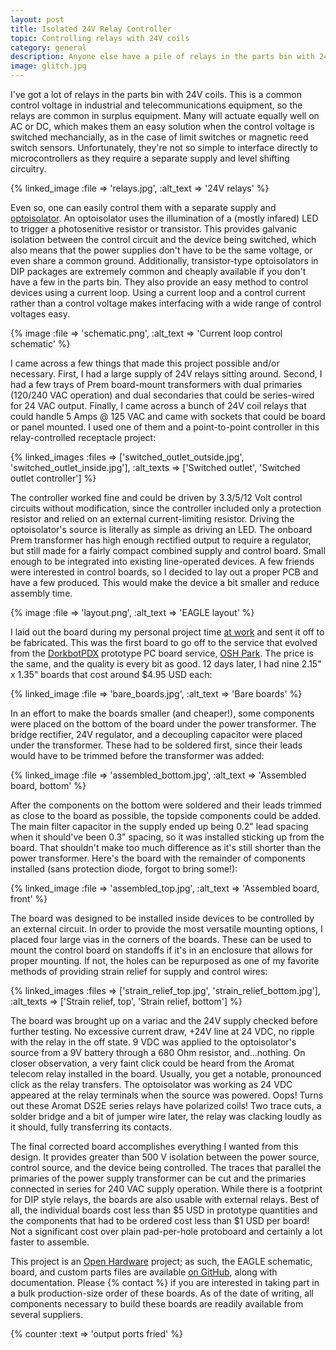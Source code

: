 ```yaml
---
layout: post
title: Isolated 24V Relay Controller
topic: Controlling relays with 24V coils
category: general
description: Anyone else have a pile of relays in the parts bin with 24V coils? I do, so I've designed an isolated controller board that includes the power supply, current loop drive circuit, and a DIP16 footprint relay. Now I can make use of my large stock of relays without building a point-to-point power supply and controller every time.
image: glitch.jpg
---
```


I've got a lot of relays in the parts bin with 24V coils. This is a common control voltage in industrial and telecommunications equipment, so the relays are common in surplus equipment. Many will actuate equally well on AC or DC, which makes them an easy solution when the control voltage is switched mechancially, as in the case of limit switches or magnetic reed switch sensors. Unfortunately, they're not so simple to interface directly to microcontrollers as they require a separate supply and level shifting circuitry.

{% linked_image :file => 'relays.jpg', :alt_text => '24V relays' %}

Even so, one can easily control them with a separate supply and [optoisolator](http://en.wikipedia.org/wiki/Opto-isolator). An optoisolator uses the illumination of a (mostly infared) LED to trigger a photosenitive resistor or transistor. This provides galvanic isolation between the control circuit and the device being switched, which also means that the power supplies don't have to be the same voltage, or even share a common ground. Additionally, transistor-type optoisolators in DIP packages are extremely common and cheaply available if you don't have a few in the parts bin. They also provide an easy method to control devices using a current loop. Using a current loop and a control current rather than a control voltage makes interfacing with a wide range of control voltages easy.

{% image :file => 'schematic.png', :alt_text => 'Current loop control schematic' %}

I came across a few things that made this project possible and/or necessary. First, I had a large supply of 24V relays sitting around. Second, I had a few trays of Prem board-mount transformers with dual primaries (120/240 VAC operation) and dual secondaries that could be series-wired for 24 VAC output. Finally, I came across a bunch of 24V coil relays that could handle 5 Amps @ 125 VAC and came with sockets that could be board or panel mounted. I used one of them and a point-to-point controller in this relay-controlled receptacle project:

{% linked_images :files => ['switched_outlet_outside.jpg', 'switched_outlet_inside.jpg'], :alt_texts => ['Switched outlet', 'Switched outlet controller'] %}

The controller worked fine and could be driven by 3.3/5/12 Volt control circuits without modification, since the controller included only a protection resistor and relied on an external current-limiting resistor. Driving the optoisolator's source is literally as simple as driving an LED. The onboard Prem transformer has high enough rectified output to require a regulator, but still made for a fairly compact combined supply and control board. Small enough to be integrated into existing line-operated devices. A few friends were interested in control boards, so I decided to lay out a proper PCB and have a few produced. This would make the device a bit smaller and reduce assembly time.

{% image :file => 'layout.png', :alt_text => 'EAGLE layout' %}

I laid out the board during my personal project time [at work](http://www.enablelabs.com) and sent it off to be fabricated. This was the first board to go off to the service that evolved from the [DorkbotPDX](http://dorkbotpdx.org/) prototype PC board service, [OSH Park](http://oshpark.com/). The price is the same, and the quality is every bit as good. 12 days later, I had nine 2.15" x 1.35" boards that cost around $4.95 USD each:

{% linked_image :file => 'bare_boards.jpg', :alt_text => 'Bare boards' %}

In an effort to make the boards smaller (and cheaper!), some components were placed on the bottom of the board under the power transformer. The bridge rectifier, 24V regulator, and a decoupling capacitor were placed under the transformer. These had to be soldered first, since their leads would have to be trimmed before the transformer was added:

{% linked_image :file => 'assembled_bottom.jpg', :alt_text => 'Assembled board, bottom' %}

After the components on the bottom were soldered and their leads trimmed as close to the board as possible, the topside components could be added. The main filter capacitor in the supply ended up being 0.2" lead spacing when it should've been 0.3" spacing, so it was installed sticking up from the board. That shouldn't make too much difference as it's still shorter than the power transformer. Here's the board with the remainder of components installed (sans protection diode, forgot to bring some!):

{% linked_image :file => 'assembled_top.jpg', :alt_text => 'Assembled board, front' %}

The board was designed to be installed inside devices to be controlled by an external circuit. In order to provide the most versatile mounting options, I placed four large vias in the corners of the boards. These can be used to mount the control board on standoffs if it's in an enclosure that allows for proper mounting. If not, the holes can be repurposed as one of my favorite methods of providing strain relief for supply and control wires:

{% linked_images :files => ['strain_relief_top.jpg', 'strain_relief_bottom.jpg'], :alt_texts => ['Strain relief, top', 'Strain relief, bottom'] %}

The board was brought up on a variac and the 24V supply checked before further testing. No excessive current draw, +24V line at 24 VDC, no ripple with the relay in the off state. 9 VDC was applied to the optoisolator's source from a 9V battery through a 680 Ohm resistor, and...nothing. On closer observation, a very faint click could be heard from the Aromat telecom relay installed in the board. Usually, you get a notable, pronounced click as the relay transfers. The optoisolator was working as 24 VDC appeared at the relay terminals when the source was powered. Oops! Turns out these Aromat DS2E series relays have polarized coils! Two trace cuts, a solder bridge and a bit of jumper wire later, the relay was clacking loudly as it should, fully transferring its contacts.

The final corrected board accomplishes everything I wanted from this design. It provides greater than 500 V isolation between the power source, control source, and the device being controlled. The traces that parallel the primaries of the power supply transformer can be cut and the primaries connected in series for 240 VAC supply operation. While there is a footprint for DIP style relays, the boards are also usable with external relays. Best of all, the individual boards cost less than $5 USD in prototype quantities and the components that had to be ordered cost less than $1 USD per board! Not a significant cost over plain pad-per-hole protoboard and certainly a lot faster to assemble.

This project is an [Open Hardware](http://www.openhardware.org/) project; as such, the EAGLE schematic, board, and custom parts files are available [on GitHub](https://github.com/chapmajs/hardware/tree/master/relay_board), along with documentation. Please {% contact %} if you are interested in taking part in a bulk production-size order of these boards. As of the date of writing, all components necessary to build these boards are readily available from several suppliers.

{% counter :text => 'output ports fried' %}
